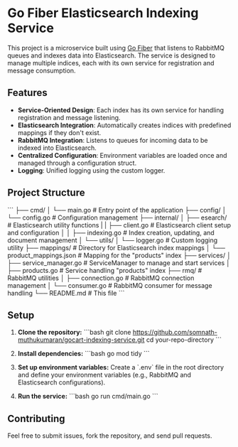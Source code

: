 # Go Fiber Elasticsearch Indexing Service

This project is a microservice built using [Go Fiber](https://gofiber.io/) that listens to RabbitMQ queues and indexes data into Elasticsearch. The service is designed to manage multiple indices, each with its own service for registration and message consumption.

## Features

- **Service-Oriented Design**: Each index has its own service for handling registration and message listening.
- **Elasticsearch Integration**: Automatically creates indices with predefined mappings if they don't exist.
- **RabbitMQ Integration**: Listens to queues for incoming data to be indexed into Elasticsearch.
- **Centralized Configuration**: Environment variables are loaded once and managed through a configuration struct.
- **Logging**: Unified logging using the custom logger.

## Project Structure

\`\`\`
├── cmd/
│   └── main.go             # Entry point of the application
├── config/
│   └── config.go           # Configuration management
├── internal/
│   ├── esearch/            # Elasticsearch utility functions
|   |   ├── client.go       # Elasticsearch client setup and configuration
│   │   ├── indexing.go     # Index creation, updating, and document management
│   └── utils/
│       └── logger.go       # Custom logging utility
├── mappings/               # Directory for Elasticsearch index mappings
│   └── product_mappings.json  # Mapping for the "products" index
├── services/
│   ├── service_manager.go  # ServiceManager to manage and start services
│   ├── products.go         # Service handling "products" index
├── rmq/                    # RabbitMQ utilities
│   ├── connection.go       # RabbitMQ connection management
│   └── consumer.go         # RabbitMQ consumer for message handling
└── README.md               # This file
\`\`\`

## Setup

1. **Clone the repository:**
    \`\`\`bash
    git clone https://github.com/somnath-muthukumaran/gocart-indexing-service.git
    cd your-repo-directory
    \`\`\`

2. **Install dependencies:**
    \`\`\`bash
    go mod tidy
    \`\`\`

3. **Set up environment variables:**
   Create a \`.env\` file in the root directory and define your environment variables (e.g., RabbitMQ and Elasticsearch configurations).

4. **Run the service:**
    \`\`\`bash
    go run cmd/main.go
    \`\`\`

## Contributing

Feel free to submit issues, fork the repository, and send pull requests.
